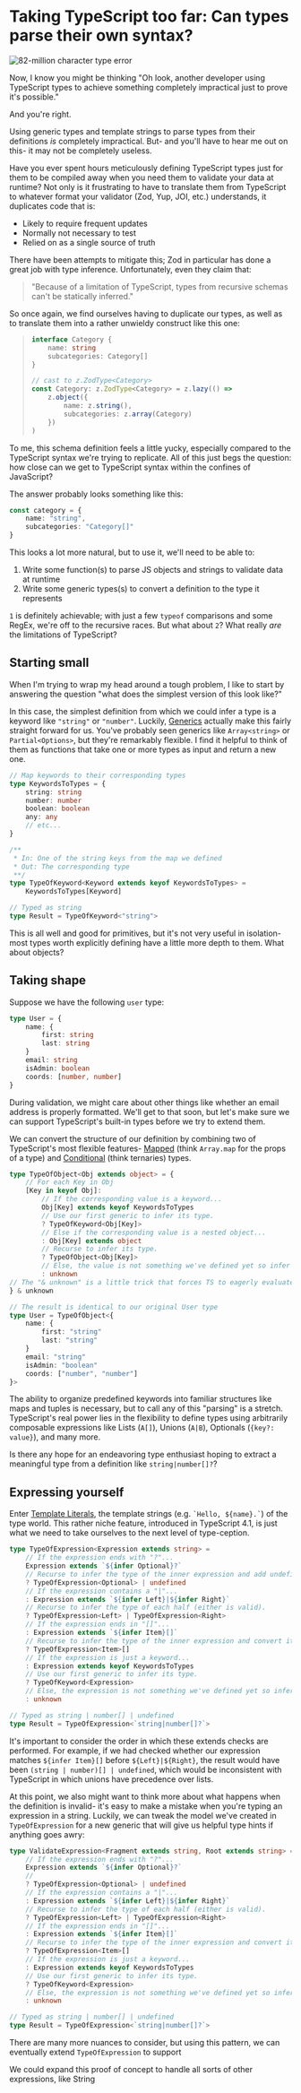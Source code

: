 # Taking TypeScript too far: Can types parse their own syntax?

![82-million character type error](./82MillionCharacterTsError.png)

Now, I know you might be thinking "Oh look, another developer using TypeScript types to achieve something completely impractical just to prove it's possible."

And you're right.

Using generic types and template strings to parse types from their definitions _is_ completely impractical. But- and you'll have to hear me out on this- it may not be completely useless.

Have you ever spent hours meticulously defining TypeScript types just for them to be compiled away when you need them to validate your data at runtime? Not only is it frustrating to have to translate them from TypeScript to whatever format your validator (Zod, Yup, JOI, etc.) understands, it duplicates code that is:

-   Likely to require frequent updates
-   Normally not necessary to test
-   Relied on as a single source of truth

There have been attempts to mitigate this; Zod in particular has done a great job with type inference. Unfortunately, even they claim that:

> "Because of a limitation of TypeScript, types from recursive schemas can't be statically inferred."

So once again, we find ourselves having to duplicate our types, as well as to translate them into a rather unwieldy construct like this one:

> ```ts
> interface Category {
>     name: string
>     subcategories: Category[]
> }
>
> // cast to z.ZodType<Category>
> const Category: z.ZodType<Category> = z.lazy(() =>
>     z.object({
>         name: z.string(),
>         subcategories: z.array(Category)
>     })
> )
> ```

To me, this schema definition feels a little yucky, especially compared to the TypeScript syntax we're trying to replicate. All of this just begs the question: how close can we get to TypeScript syntax within the confines of JavaScript?

The answer probably looks something like this:

```ts
const category = {
    name: "string",
    subcategories: "Category[]"
}
```

This looks a lot more natural, but to use it, we'll need to be able to:

1. Write some function(s) to parse JS objects and strings to validate data at runtime
2. Write some generic types(s) to convert a definition to the type it represents

`1` is definitely achievable; with just a few `typeof` comparisons and some RegEx, we're off to the recursive races. But what about `2`? What really _are_ the limitations of TypeScript?

## Starting small

When I'm trying to wrap my head around a tough problem, I like to start by answering the question "what does the simplest version of this look like?"

In this case, the simplest definition from which we could infer a type is a keyword like `"string"` or `"number"`. Luckily, [Generics](https://www.typescriptlang.org/docs/handbook/2/generics.html) actually make this fairly straight forward for us. You've probably seen generics like `Array<string>` or `Partial<Options>`, but they're remarkably flexible. I find it helpful to think of them as functions that take one or more types as input and return a new one.

```ts
// Map keywords to their corresponding types
type KeywordsToTypes = {
    string: string
    number: number
    boolean: boolean
    any: any
    // etc...
}

/**
 * In: One of the string keys from the map we defined
 * Out: The corresponding type
 **/
type TypeOfKeyword<Keyword extends keyof KeywordsToTypes> =
    KeywordsToTypes[Keyword]

// Typed as string
type Result = TypeOfKeyword<"string">
```

This is all well and good for primitives, but it's not very useful in isolation- most types worth explicitly defining have a little more depth to them. What about objects?

## Taking shape

Suppose we have the following `user` type:

```ts
type User = {
    name: {
        first: string
        last: string
    }
    email: string
    isAdmin: boolean
    coords: [number, number]
}
```

During validation, we might care about other things like whether an email address is properly formatted. We'll get to that soon, but let's make sure we can support TypeScript's built-in types before we try to extend them.

We can convert the structure of our definition by combining two of TypeScript's most flexible features- [Mapped](https://www.typescriptlang.org/docs/handbook/2/mapped-types.html) (think `Array.map` for the props of a type) and [Conditional](https://www.typescriptlang.org/docs/handbook/2/conditional-types.html) (think ternaries) types.

<!-- prettier-ignore -->
```ts
type TypeOfObject<Obj extends object> = {
    // For each Key in Obj
    [Key in keyof Obj]: 
        // If the corresponding value is a keyword...
        Obj[Key] extends keyof KeywordsToTypes
        // Use our first generic to infer its type.
        ? TypeOfKeyword<Obj[Key]>
        // Else if the corresponding value is a nested object...
        : Obj[Key] extends object
        // Recurse to infer its type.
        ? TypeOfObject<Obj[Key]>
        // Else, the value is not something we've defined yet so infer unknown      
        : unknown
// The "& unknown" is a little trick that forces TS to eagerly evaluate nested objects so you can see the full type when you mouse over it
} & unknown

// The result is identical to our original User type
type User = TypeOfObject<{
    name: {
        first: "string"
        last: "string"
    }
    email: "string"
    isAdmin: "boolean"
    coords: ["number", "number"]
}>
```

The ability to organize predefined keywords into familiar structures like maps and tuples is necessary, but to call any of this "parsing" is a stretch. TypeScript's real power lies in the flexibility to define types using arbitrarily composable expressions like Lists (`A[]`), Unions (`A|B`), Optionals (`{key?: value}`), and many more.

Is there any hope for an endeavoring type enthusiast hoping to extract a meaningful type from a definition like `string|number[]?`?

## Expressing yourself

Enter [Template Literals](https://www.typescriptlang.org/docs/handbook/2/template-literal-types.html), the template strings (e.g. `` `Hello, ${name}.` ``) of the type world. This rather niche feature, introduced in TypeScript 4.1, is just what we need to take ourselves to the next level of type-ception.

<!-- prettier-ignore -->
```ts
type TypeOfExpression<Expression extends string> =
    // If the expression ends with "?"...
    Expression extends `${infer Optional}?`
    // Recurse to infer the type of the inner expression and add undefined as a valid type.
    ? TypeOfExpression<Optional> | undefined
    // If the expression contains a "|"...
    : Expression extends `${infer Left}|${infer Right}`
    // Recurse to infer the type of each half (either is valid).
    ? TypeOfExpression<Left> | TypeOfExpression<Right>
    // If the expression ends in "[]"...
    : Expression extends `${infer Item}[]`
    // Recurse to infer the type of the inner expression and convert it to a list.
    ? TypeOfExpression<Item>[]
    // If the expression is just a keyword...
    : Expression extends keyof KeywordsToTypes
    // Use our first generic to infer its type.
    ? TypeOfKeyword<Expression>
    // Else, the expression is not something we've defined yet so infer unknown
    : unknown

// Typed as string | number[] | undefined
type Result = TypeOfExpression<`string|number[]?`>
```

It's important to consider the order in which these extends checks are performed. For example, if we had checked whether our expression matches `${infer Item}[]` before `${Left}|${Right}`, the result would have been `(string | number)[] | undefined`, which would be inconsistent with TypeScript in which unions have precedence over lists.

At this point, we also might want to think more about what happens when the definition is invalid- it's easy to make a mistake when you're typing an expression in a string. Luckily, we can tweak the model we've created in `TypeOfExpression` for a new generic that will give us helpful type hints if anything goes awry:

<!-- prettier-ignore -->
```ts
type ValidateExpression<Fragment extends string, Root extends string> =
    // If the expression ends with "?"...
    Expression extends `${infer Optional}?`
    // 
    ? TypeOfExpression<Optional> | undefined
    // If the expression contains a "|"...
    : Expression extends `${infer Left}|${infer Right}`
    // Recurse to infer the type of each half (either is valid).
    ? TypeOfExpression<Left> | TypeOfExpression<Right>
    // If the expression ends in "[]"...
    : Expression extends `${infer Item}[]`
    // Recurse to infer the type of the inner expression and convert it to a list.
    ? TypeOfExpression<Item>[]
    // If the expression is just a keyword...
    : Expression extends keyof KeywordsToTypes
    // Use our first generic to infer its type.
    ? TypeOfKeyword<Expression>
    // Else, the expression is not something we've defined yet so infer unknown
    : unknown

// Typed as string | number[] | undefined
type Result = TypeOfExpression<`string|number[]?`>
```

There are many more nuances to consider, but using this pattern, we can eventually extend `TypeOfExpression` to support

We could expand this proof of concept to handle all sorts of other expressions, like String
